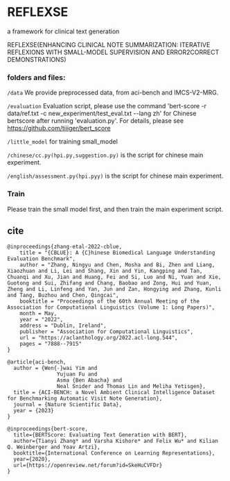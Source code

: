 # REFLEXSE
a framework for clinical text generation

REFLEXSE(ENHANCING CLINICAL NOTE SUMMARIZATION: ITERATIVE REFLEXIONS WITH SMALL-MODEL SUPERVISION AND ERROR2CORRECT DEMONSTRATIONS)

### folders and files:



`/data` We provide preprocessed data, from aci-bench and IMCS-V2-MRG.

`/evaluation` Evaluation script, please use the command 'bert-score -r data/ref.txt  -c new_experiment/test_eval.txt --lang zh' for Chinese bertscore after running 'evaluation.py'. For details, please see https://github.com/tiiiger/bert_score

`/little_model` for training small_model

`/chinese/cc.py(hpi.py,suggestion.py)` is the script for chinese main experiment.


`/english/assessment.py(hpi.pyy)` is the script for chinese main experiment.



### Train

Please train the small model first, and then train the main experiment script.

## cite
```
@inproceedings{zhang-etal-2022-cblue,
    title = "{CBLUE}: A {C}hinese Biomedical Language Understanding Evaluation Benchmark",
    author = "Zhang, Ningyu and Chen, Mosha and Bi, Zhen and Liang, Xiaozhuan and Li, Lei and Shang, Xin and Yin, Kangping and Tan, Chuanqi and Xu, Jian and Huang, Fei and Si, Luo and Ni, Yuan and Xie, Guotong and Sui, Zhifang and Chang, Baobao and Zong, Hui and Yuan, Zheng and Li, Linfeng and Yan, Jun and Zan, Hongying and Zhang, Kunli and Tang, Buzhou and Chen, Qingcai",
    booktitle = "Proceedings of the 60th Annual Meeting of the Association for Computational Linguistics (Volume 1: Long Papers)",
    month = May,
    year = "2022",
    address = "Dublin, Ireland",
    publisher = "Association for Computational Linguistics",
    url = "https://aclanthology.org/2022.acl-long.544",
    pages = "7888--7915"
}

@article{aci-bench,
  author = {Wen{-}wai Yim and
                Yujuan Fu and
                Asma {Ben Abacha} and
                Neal Snider and Thomas Lin and Meliha Yetisgen},
  title = {ACI-BENCH: a Novel Ambient Clinical Intelligence Dataset for Benchmarking Automatic Visit Note Generation},
  journal = {Nature Scientific Data},
  year = {2023}
}

@inproceedings{bert-score,
  title={BERTScore: Evaluating Text Generation with BERT},
  author={Tianyi Zhang* and Varsha Kishore* and Felix Wu* and Kilian Q. Weinberger and Yoav Artzi},
  booktitle={International Conference on Learning Representations},
  year={2020},
  url={https://openreview.net/forum?id=SkeHuCVFDr}
}

```
